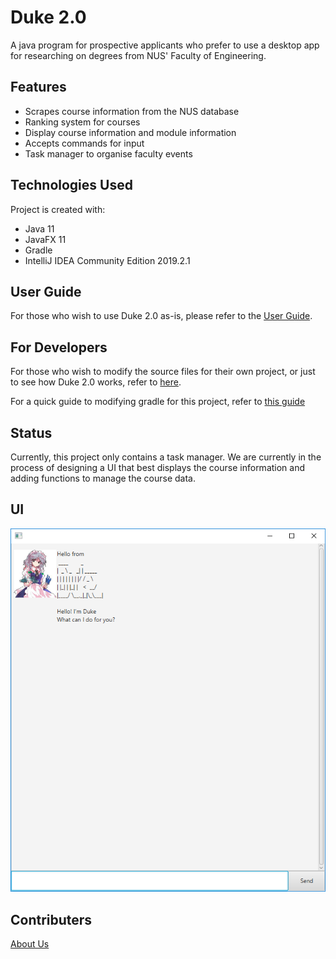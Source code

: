 # Duke 2.0

A java program for prospective applicants who prefer to use a desktop app for researching on degrees from NUS' Faculty of Engineering. 

## Features
* Scrapes course information from the NUS database
* Ranking system for courses
* Display course information and module information
* Accepts commands for input
* Task manager to organise faculty events

## Technologies Used
Project is created with:
* Java 11
* JavaFX 11
* Gradle
* IntelliJ IDEA Community Edition 2019.2.1

## User Guide

For those who wish to use Duke 2.0 as-is, please refer to the [User Guide](docs/README.adoc).

## For Developers

For those who wish to modify the source files for their own project, or just to see how Duke 2.0 works, refer to [here](docs/DeveloperGuide.adoc).

For a quick guide to modifying gradle for this project, refer to [this guide](docs/GradleUsage.md)

## Status

Currently, this project only contains a task manager. We are currently in the process of designing a UI that best displays the course information and adding functions to manage the course data.

## UI

![UI](docs/images/UI.png)

## Contributers

[About Us](docs/AboutUs.adoc)
